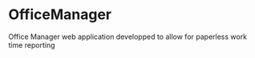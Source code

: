 # OfficeManager
Office Manager web application developped to allow for paperless work time reporting
